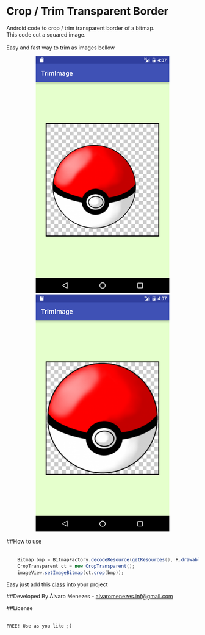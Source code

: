 # Crop / Trim Transparent Border <br>

Android code to crop / trim transparent border of a bitmap.<br>
This code cut a squared image.<br><br>
Easy and fast way to trim as images bellow <br>


<p align="center">
  <img title="BEFORE"  src="https://raw.githubusercontent.com/AlvaroMenezes/CropTrimTransparentImage/master/img/before.png" width="350"/>
  <img title="AFTER"  src="https://raw.githubusercontent.com/AlvaroMenezes/CropTrimTransparentImage/master/img/after.png" width="350"/>
</p>

##How to use

```java

	Bitmap bmp = BitmapFactory.decodeResource(getResources(), R.drawable.your_img);
	CropTransparent ct = new CropTransparent();
	imageView.setImageBitmap(ct.crop(bmp));

```
  Easy just add this [class](/Project/app/src/main/java/alvaromenezes/com/trimimage/CropTransparent.java) into your project



##Developed By
Álvaro Menezes - <alvaromenezes.inf@gmail.com>


##License
```

FREE! Use as you like ;)

```